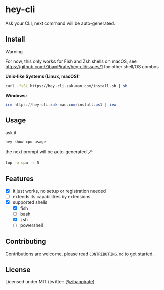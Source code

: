 # hey-cli

Ask your CLI, next command will be auto-generated.

## Install

> [!WARNING]
> For now, this only works for Fish and Zsh shells on macOS, see https://github.com/ZibanPirate/hey-cli/issues/1 for other shell/OS combos

**Unix-like Systems (Linux, macOS):**

```sh
curl -fsSL https://hey-cli.zak-man.com/install.sh | sh
```

**Windows:**

```powershell
irm https://hey-cli.zak-man.com/install.ps1 | iex
```

## Usage

ask it

```sh
hey show cpu usage
```

the next prompt will be auto-generated 🪄:

```sh
top -o cpu -s 5
```

## Features

- [x] it just works, no setup or registration needed
- [ ] extends its capabilities by extensions
- [x] supported shells
    - [x] fish
    - [ ] bash
    - [x] zsh
    - [ ] powershell

## Contributing

Contributions are welcome, please read [`CONTRIBUTING.md`](https://github.com/ZibanPirate/hey-cli/blob/main/CONTRIBUTING.md) to get started.

## License

Licensed under MIT (twitter: [@zibanpirate](https://twitter.com/zibanpirate)).
